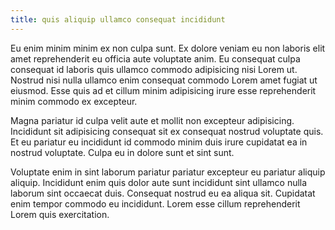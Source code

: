 ```yaml
---
title: quis aliquip ullamco consequat incididunt
---
```


Eu enim minim minim ex non culpa sunt. Ex dolore veniam eu non laboris elit amet reprehenderit eu officia aute voluptate anim. Eu consequat culpa consequat id laboris quis ullamco commodo adipisicing nisi Lorem ut. Nostrud nisi nulla ullamco enim consequat commodo Lorem amet fugiat ut eiusmod. Esse quis ad et cillum minim adipisicing irure esse reprehenderit minim commodo ex excepteur.

Magna pariatur id culpa velit aute et mollit non excepteur adipisicing. Incididunt sit adipisicing consequat sit ex consequat nostrud voluptate quis. Et eu pariatur eu incididunt id commodo minim duis irure cupidatat ea in nostrud voluptate. Culpa eu in dolore sunt et sint sunt.

Voluptate enim in sint laborum pariatur pariatur excepteur eu pariatur aliquip aliquip. Incididunt enim quis dolor aute sunt incididunt sint ullamco nulla laborum sint occaecat duis. Consequat nostrud eu ea aliqua sit. Cupidatat enim tempor commodo eu incididunt. Lorem esse cillum reprehenderit Lorem quis exercitation.